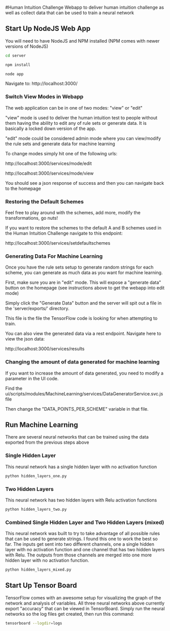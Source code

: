 #Human Intuition Challenge
Webapp to deliver human intuition challenge as well as collect data that can be used to train a neural network

## Start Up NodeJS Web App

You will need to have NodeJS and NPM installed (NPM comes with newer versions of NodeJS)

```bash
cd server
```

```bash
npm install
```

```bash
node app
```

Navigate to: http://localhost:3000/


### Switch View Modes in Webapp

The web application can be in one of two modes: "view" or "edit"

"view" mode is used to deliver the human intuition test to people without them having the ability to edit any of rule sets or generate data. It is basically a locked down version of the app.

"edit" mode could be considered admin mode where you can view/modify the rule sets and generate data for machine learning

To change modes simply hit one of the following urls:

http://localhost:3000/services/mode/edit

http://localhost:3000/services/mode/view

You should see a json response of success and then you can navigate back to the homepage


### Restoring the Default Schemes

Feel free to play around with the schemes, add more, modify the transformations, go nuts!

If you want to restore the schemes to the default A and B schemes used in the Human Intuition Challenge navigate to this endpoint:

http://localhost:3000/services/setdefaultschemes


### Generating Data For Machine Learning

Once you have the rule sets setup to generate random strings for each scheme, you can generate as much data as you want for machine learning.

First, make sure you are in "edit" mode. This will expose a "generate data" button on the homepage (see instructions above to get the webapp into edit mode)

Simply click the "Generate Data" button and the server will spit out a file in the 'server/exports/' directory.

This file is the file the TensorFlow code is looking for when attempting to train.

You can also view the generated data via a rest endpoint. Navigate here to view the json data:

http://localhost:3000/services/results


### Changing the amount of data generated for machine learning

If you want to increase the amount of data generated, you need to modify a parameter in the UI code.

Find the ui/scripts/modules/MachineLearning/services/DataGeneratorService.svc.js file

Then change the "DATA_POINTS_PER_SCHEME" variable in that file.


## Run Machine Learning

There are several neural networks that can be trained using the data exported from the previous steps above

### Single Hidden Layer

This neural network has a single hidden layer with no activation function

```bash
python hidden_layers_one.py
```

### Two Hidden Layers

This neural network has two hidden layers with Relu activation functions

```bash
python hidden_layers_two.py
```

### Combined Single Hidden Layer and Two Hidden Layers (mixed)

This neural network was built to try to take advantage of all possible rules that can be used to generate strings. I found this one to work the best so far. The inputs get sent into two different channels, one a single hidden layer with no activation function and one channel that has two hidden layers with Relu. The outputs from those channels are merged into one more hidden layer with no activation function.

```bash
python hidden_layers_mixed.py
```


## Start Up Tensor Board

TensorFlow comes with an awesome setup for visualizing the graph of the network and analysis of variables. All three neural networks above currently export "accuracy" that can be viewed in TensorBoard. Simply run the neural networks so the log files get created, then run this command:

```bash
tensorboard --logdir=logs
```



